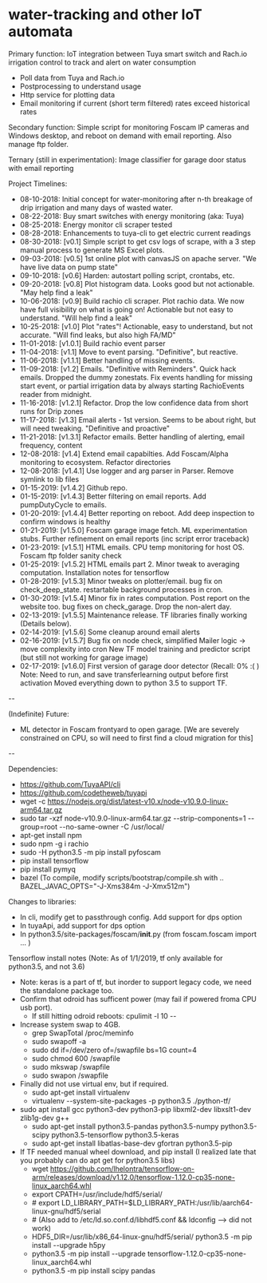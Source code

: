 # water-tracking and other IoT automata
Primary function:
IoT integration between Tuya smart switch and Rach.io irrigation control to track and alert on water consumption
* Poll data from Tuya and Rach.io
* Postprocessing to understand usage
* Http service for plotting data
* Email monitoring if current (short term filtered) rates exceed historical rates

Secondary function:
Simple script for monitoring Foscam IP cameras and Windows desktop, and reboot on demand with email reporting. Also manage ftp folder.

Ternary (still in experimentation):
Image classifier for garage door status with email reporting

Project Timelines:
* 08-10-2018: Initial concept for water-monitoring after n-th breakage of drip irrigation and many days of wasted water.
* 08-22-2018: Buy smart switches with energy monitoring (aka: Tuya)
* 08-25-2018: Energy monitor cli scraper tested
* 08-28-2018: Enhancements to tuya-cli to get electric current readings
* 08-30-2018: [v0.1]   Simple script to get csv logs of scrape, with a 3 step manual process to generate MS Excel plots.
* 09-03-2018: [v0.5]   1st online plot with canvasJS on apache server. "We have live data on pump state"
* 09-10-2018: [v0.6]   Harden: autostart polling script, crontabs, etc.
* 09-20-2018: [v0.8]   Plot histogram data. Looks good but not actionable. "May help find a leak"
* 10-06-2018: [v0.9]   Build rachio cli scraper. Plot rachio data. We now have full visibility on what is going on!
                       Actionable but not easy to understand. "Will help find a leak"
* 10-25-2018: [v1.0]   Plot "rates"! Actionable, easy to understand, but not accurate. "Will find leaks, but also high FA/MD"
* 11-01-2018: [v1.0.1] Build rachio event parser
* 11-04-2018: [v1.1]   Move to event parsing. "Definitive", but reactive.
* 11-06-2018: [v1.1.1] Better handling of missing events.
* 11-09-2018: [v1.2]   Emails. "Definitive with Reminders". Quick hack emails. Dropped the dummy zonestats.
                       Fix events handling for missing start event, or partial irrigation data by always starting RachioEvents reader from midnight.
* 11-16-2018: [v1.2.1] Refactor. Drop the low confidence data from short runs for Drip zones
* 11-17-2018: [v1.3]   Email alerts - 1st version. Seems to be about right, but will need tweaking. "Definitive and proactive"
* 11-21-2018: [v1.3.1] Refactor emails. Better handling of alerting, email frequency, content
* 12-08-2018: [v1.4]   Extend email capabilties. Add Foscam/Alpha monitoring to ecosystem. Refactor directories
* 12-08-2018: [v1.4.1] Use logger and arg parser in Parser. Remove symlink to lib files
* 01-15-2019: [v1.4.2] Github repo.
* 01-15-2019: [v1.4.3] Better filtering on email reports. Add pumpDutyCycle to emails.
* 01-20-2019: [v1.4.4] Better reporting on reboot. Add deep inspection to confirm windows is healthy
* 01-21-2019: [v1.5.0] Foscam garage image fetch. ML experimentation stubs.
                       Further refinement on email reports (inc script error traceback)
* 01-23-2019: [v1.5.1] HTML emails. CPU temp monitoring for host OS. Foscam ftp folder sanity check
* 01-25-2019: [v1.5.2] HTML emails part 2. Minor tweak to averaging computation. Installation notes for tensorflow
* 01-28-2019: [v1.5.3] Minor tweaks on plotter/email. bug fix on check_deep_state. restartable background processes in cron.
* 01-30-2019: [v1.5.4] Minor fix in rates computation. Post report on the website too. bug fixes on check_garage. Drop the non-alert day.
* 02-13-2019: [v1.5.5] Maintenance release. TF libraries finally working (Details below).
* 02-14-2019: [v1.5.6] Some cleanup around email alerts
* 02-16-2019: [v1.5.7] Bug fix on node check, simplified Mailer logic -> move complexity into cron
                       New TF model training and predictor script (but still not working for garage image)
* 02-17-2019: [v1.6.0] First version of garage door detector (Recall: 0% :( )
                       Note: Need to run, and save transferlearning output before first activation
                       Moved everything down to python 3.5 to support TF.

--

(Indefinite) Future:
* ML detector in Foscam frontyard to open garage. [We are severely constrained on CPU, so will need to first find a cloud migration for this]

--

Dependencies:
* https://github.com/TuyaAPI/cli
* https://github.com/codetheweb/tuyapi
* wget -c https://nodejs.org/dist/latest-v10.x/node-v10.9.0-linux-arm64.tar.gz
* sudo tar -xzf node-v10.9.0-linux-arm64.tar.gz --strip-components=1 --group=root --no-same-owner -C /usr/local/
* apt-get install npm
* sudo npm -g i rachio
* sudo -H python3.5 -m pip install pyfoscam
* pip install tensorflow
* pip install pymyq
* bazel (To compile, modify scripts/bootstrap/compile.sh with .. BAZEL_JAVAC_OPTS="-J-Xms384m -J-Xmx512m")

Changes to libraries:
* In cli, modify get to passthrough config. Add support for dps option
* In tuyaApi, add support for dps option
* In python3.5/site-packages/foscam/__init__.py (from foscam.foscam import ... )

Tensorflow install notes (Note: As of 1/1/2019, tf only available for python3.5, and not 3.6)
* Note: keras is a part of tf, but inorder to support legacy code, we need the standalone package too.
* Confirm that odroid has sufficent power (may fail if powered froma CPU usb port).
  * If still hitting odroid reboots: cpulimit -l 10 -- <command>
* Increase system swap to 4GB.
  * grep SwapTotal /proc/meminfo
  * sudo swapoff -a
  * sudo dd if=/dev/zero of=/swapfile bs=1G count=4
  * sudo chmod 600 /swapfile
  * sudo mkswap /swapfile
  * sudo swapon /swapfile
* Finally did not use virtual env, but if required.
  * sudo apt-get install virtualenv
  * virtualenv --system-site-packages -p python3.5 ./python-tf/
* sudo apt install gcc python3-dev python3-pip libxml2-dev libxslt1-dev zlib1g-dev g++
  * sudo apt-get install python3.5-pandas python3.5-numpy python3.5-scipy python3.5-tensorflow python3.5-keras
  * sudo apt-get install libatlas-base-dev gfortran python3.5-pip
* If TF needed manual wheel download, and pip install (I realized late that you probably can do apt get for python3.5 libs)
  * wget https://github.com/lhelontra/tensorflow-on-arm/releases/download/v1.12.0/tensorflow-1.12.0-cp35-none-linux_aarch64.whl
  * export CPATH=/usr/include/hdf5/serial/
  * \# export LD_LIBRARY_PATH=$LD_LIBRARY_PATH:/usr/lib/aarch64-linux-gnu/hdf5/serial
  * \# (Also add to /etc/ld.so.conf.d/libhdf5.conf && ldconfig --> did not work)
  * HDF5_DIR=/usr/lib/x86_64-linux-gnu/hdf5/serial/ python3.5 -m pip install --upgrade h5py
  * python3.5 -m pip install --upgrade tensorflow-1.12.0-cp35-none-linux_aarch64.whl
  * python3.5 -m pip install scipy pandas

